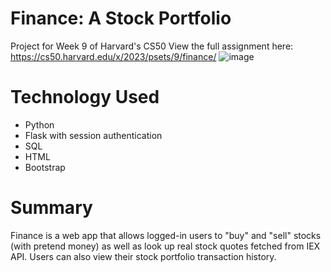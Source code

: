 # Finance: A Stock Portfolio
Project for Week 9 of Harvard's CS50
View the full assignment here: https://cs50.harvard.edu/x/2023/psets/9/finance/
![image](https://github.com/muffymn/finance.github.io/assets/110353148/e97ef711-86b0-47e6-8dcd-9241480d0b16)

# Technology Used
* Python
* Flask with session authentication
* SQL
* HTML
* Bootstrap

# Summary 
Finance is a web app that allows logged-in users to "buy" and "sell" stocks (with pretend money) as well as look up real stock quotes fetched from IEX API. Users can also view their stock portfolio transaction history.
